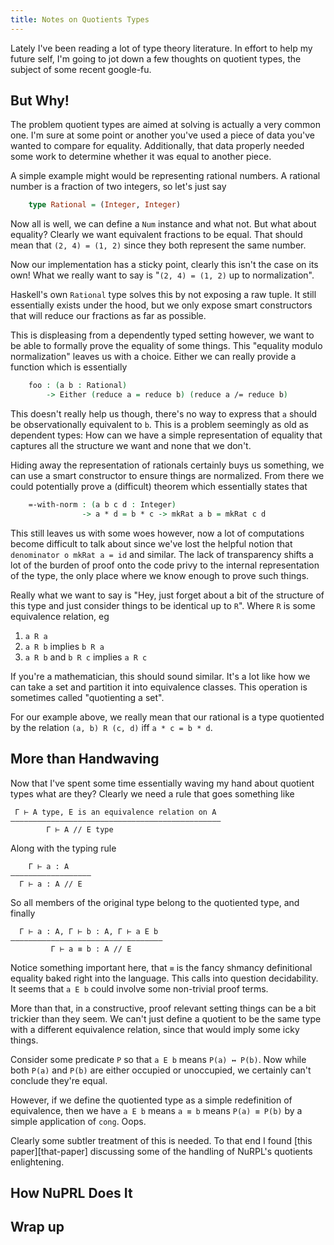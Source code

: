 ```yaml
---
title: Notes on Quotients Types
---
```


Lately I've been reading a lot of type theory literature. In effort
to help my future self, I'm going to jot down a few thoughts on
quotient types, the subject of some recent google-fu.

## But Why!

The problem quotient types are aimed at solving is actually a very
common one. I'm sure at some point or another you've used a piece of
data you've wanted to compare for equality. Additionally, that data
properly needed some work to determine whether it was equal to
another piece.

A simple example might would be representing rational numbers. A
rational number is a fraction of two integers, so let's just say

``` haskell
    type Rational = (Integer, Integer)
```

Now all is well, we can define a `Num` instance and what not. But what
about equality? Clearly we want equivalent fractions to be equal. That
should mean that `(2, 4) = (1, 2)` since they both represent the same
number.

Now our implementation has a sticky point, clearly this isn't the case
on its own! What we really want to say is "`(2, 4) = (1, 2)` up to
normalization".

Haskell's own `Rational` type solves this by not exposing a raw
tuple. It still essentially exists under the hood, but we only expose
smart constructors that will reduce our fractions as far as possible.

This is displeasing from a dependently typed setting however, we want
to be able to formally prove the equality of some things. This
"equality modulo normalization" leaves us with a choice. Either we can
really provide a function which is essentially

``` agda
    foo : (a b : Rational)
        -> Either (reduce a = reduce b) (reduce a /= reduce b)
```

This doesn't really help us though, there's no way to express that `a`
should be observationally equivalent to `b`. This is a problem
seemingly as old as dependent types: How can we have a simple
representation of equality that captures all the structure we want and
none that we don't.

Hiding away the representation of rationals certainly buys us
something, we can use a smart constructor to ensure things are
normalized. From there we could potentially prove a (difficult)
theorem which essentially states that

``` agda
    =-with-norm : (a b c d : Integer)
                -> a * d = b * c -> mkRat a b = mkRat c d
```

This still leaves us with some woes however, now a lot of computations
become difficult to talk about since we've lost the helpful notion
that `denominator o mkRat a = id` and similar. The lack of
transparency shifts a lot of the burden of proof onto the code privy
to the internal representation of the type, the only place where we
know enough to prove such things.

Really what we want to say is "Hey, just forget about a bit of the
structure of this type and just consider things to be identical up to
`R`". Where `R` is some equivalence relation, eg

  1. `a R a`
  2. `a R b` implies `b R a`
  3. `a R b` and `b R c` implies `a R c`

If you're a mathematician, this should sound similar. It's a lot like
how we can take a set and partition it into equivalence classes. This
operation is sometimes called "quotienting a set".

For our example above, we really mean that our rational is a type
quotiented by the relation `(a, b) R (c, d)` iff `a * c = b * d`.

## More than Handwaving

Now that I've spent some time essentially waving my hand about
quotient types what are they? Clearly we need a rule that goes
something like

     Γ ⊢ A type, E is an equivalence relation on A
    ———————————————–———————————————————————————————
            Γ ⊢ A // E type

Along with the typing rule

        Γ ⊢ a : A
    ——————————————————
      Γ ⊢ a : A // E

So all members of the original type belong to the quotiented type, and
finally

      Γ ⊢ a : A, Γ ⊢ b : A, Γ ⊢ a E b
    –——————————————–——————————————————
             Γ ⊢ a ≡ b : A // E

Notice something important here, that `≡` is the fancy shmancy
definitional equality baked right into the language. This calls into
question decidability. It seems that `a E b` could involve some
non-trivial proof terms.

More than that, in a constructive, proof relevant setting things can be
a bit trickier than they seem. We can't just define a quotient to be
the same type with a different equivalence relation, since that would
imply some icky things.

Consider some predicate `P` so that `a E b` means `P(a) ↔ P(b)`. Now
while both `P(a)` and `P(b)` are either occupied or unoccupied, we
certainly can't conclude they're equal.

However, if we define the quotiented type as a simple redefinition of
equivalence, then we have `a E b` means `a ≡ b` means `P(a) ≡ P(b)` by
a simple application of `cong`. Oops.

Clearly some subtler treatment of this is needed. To that end I found
[this paper][that-paper] discussing some of the handling of NuRPL's
quotients enlightening.

## How NuPRL Does It

## Wrap up
